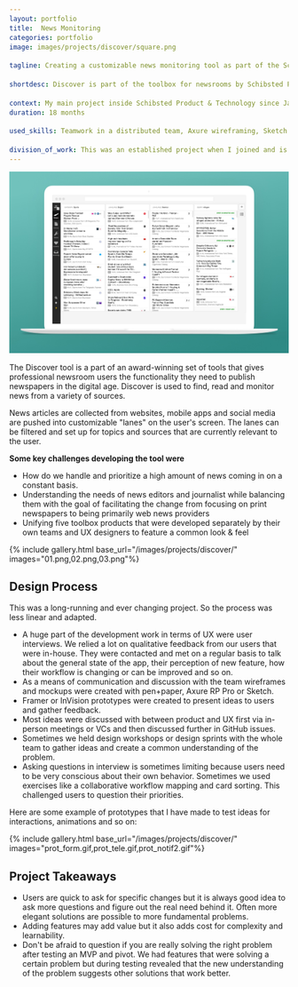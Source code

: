 ```yaml
---
layout: portfolio
title:  News Monitoring
categories: portfolio
image: images/projects/discover/square.png

tagline: Creating a customizable news monitoring tool as part of the Schibsted toolbox for newsroom staff

shortdesc: Discover is part of the toolbox for newsrooms by Schibsted Products & Technology. It is used to monitor, read and publish news from several sources like news wires, public websites, mobile notifications and social media.

context: My main project inside Schibsted Product & Technology since January 2016
duration: 18 months

used_skills: Teamwork in a distributed team, Axure wireframing, Sketch mockups, InVision prototyping, Framer prototyping, user interviews, design workshops

division_of_work: This was an established project when I joined and is in constant development with a team of 4 - 6 engineers, a product manager and me as the UX designer.
---
```



<div class="images">
    <a href="/images/projects/discover/discover_laptop.jpg" class="float-right"><img src="/images/projects/discover/discover_laptop.jpg"></a>
</div>

The Discover tool is a part of an award-winning set of tools that gives professional newsroom users the functionality they need to publish newspapers in the digital age. Discover is used to find, read and monitor news from a variety of sources.

News articles are collected from websites, mobile apps and social media are pushed into customizable "lanes" on the user's screen. The lanes can be filtered and set up for topics and sources that are currently relevant to the user.

**Some key challenges developing the tool were**

- How do we handle and prioritize a high amount of news coming in on a constant basis.
- Understanding the needs of news editors and journalist while balancing them with the goal of facilitating the change from focusing on print newspapers to being primarily web news providers
- Unifying five toolbox products that were developed separately by their own teams and UX designers to feature a common look & feel

{% include gallery.html base_url="/images/projects/discover/"
                        images="01.png,02.png,03.png"%}

## Design Process

This was a long-running and ever changing project. So the process was less linear and adapted.

-  A huge part of the development work in terms of UX were user interviews. We relied a lot on qualitative feedback from our users that were in-house. They were contacted and met on a regular basis to talk about the general state of the app, their perception of new feature, how their workflow is changing or can be improved and so on.
- As a means of communication and discussion with the team wireframes and mockups were created with pen+paper, Axure RP Pro or Sketch.
- Framer or InVision prototypes were created to present ideas to users and gather feedback.
- Most ideas were discussed with between product and UX first via in-person meetings or VCs and then discussed further in GitHub issues.
- Sometimes we held design workshops or design sprints with the whole team to gather ideas and create a common understanding of the problem.
- Asking questions in interview is sometimes limiting because users need to be very conscious about their own behavior. Sometimes we used exercises like a collaborative workflow mapping and card sorting. This challenged users to question their priorities.

Here are some example of prototypes that I have made to test ideas for interactions, animations and so on:

{% include gallery.html base_url="/images/projects/discover/"
                        images="prot_form.gif,prot_tele.gif,prot_notif2.gif"%}

## Project Takeaways

- Users are quick to ask for specific changes but it is always good idea to ask more questions and figure out the real need behind it. Often more elegant solutions are possible to more fundamental problems.
- Adding features may add value but it also adds cost for complexity and learnability.
- Don't be afraid to question if you are really solving the right problem after testing an MVP and pivot. We had features that were solving a certain problem but during testing revealed that the new understanding of the problem suggests other solutions that work better.

